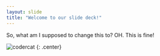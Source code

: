 ```yaml
---
layout: slide
title: "Welcome to our slide deck!"
---
```


So, what am I supposed to change this to? OH. This is fine!

![codercat](https://octodex.github.com/codercat.jpg)
{: .center}
